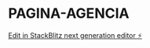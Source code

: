 # PAGINA-AGENCIA

[Edit in StackBlitz next generation editor ⚡️](https://stackblitz.com/~/github.com/joao171279/PAGINA-AGENCIA)